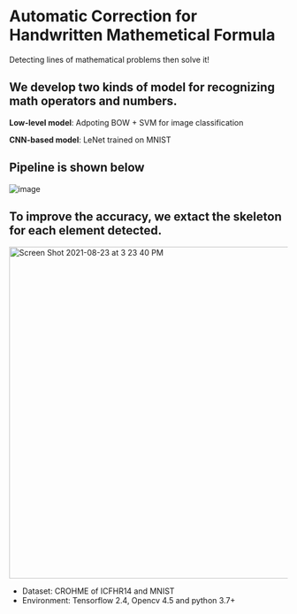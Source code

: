 
# Automatic Correction for Handwritten Mathemetical Formula 
Detecting lines of mathematical problems then solve it!
## We develop two kinds of model for recognizing math operators and numbers.
**Low-level model**: Adpoting BOW + SVM for image classification

**CNN-based model**: LeNet trained on MNIST

## Pipeline is shown below
![image](https://user-images.githubusercontent.com/72722062/130405791-5451b443-74bf-40bc-a11d-d8bf45e58488.png)

## To improve the accuracy, we extact the skeleton for each element detected.
<img width="600" alt="Screen Shot 2021-08-23 at 3 23 40 PM" src="https://user-images.githubusercontent.com/72722062/130407003-1efa36f8-30e6-4942-970a-570485a2b491.png">


* Dataset: CROHME of ICFHR14 and MNIST
* Environment: Tensorflow 2.4, Opencv 4.5 and python 3.7+


